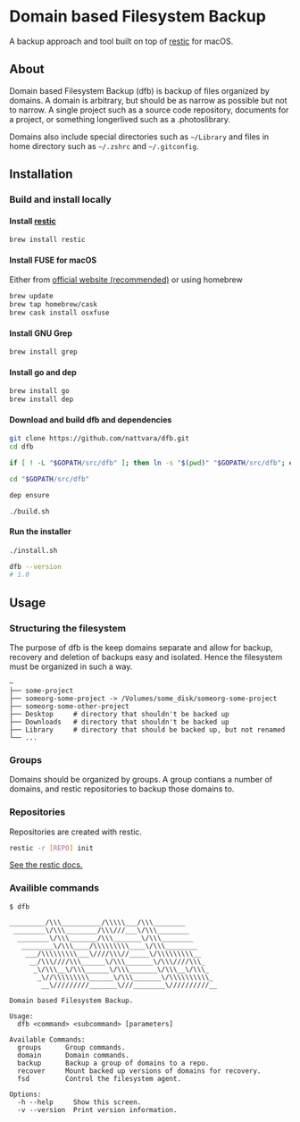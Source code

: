 # Domain based Filesystem Backup

A backup approach and tool built on top of [restic](https://github.com/restic/restic) for macOS.

## About

Domain based Filesystem Backup (dfb) is backup of files organized by domains. A domain is arbitrary, but should be as narrow as possible but not to narrow. A single project such as a source code repository, documents for a project, or something longerlived such as a .photoslibrary.

Domains also include special directories such as `~/Library` and files in home directory such as `~/.zshrc` and `~/.gitconfig`.

## Installation

### Build and install locally

#### Install [restic](https://github.com/restic/restic)

```bash
brew install restic
```

#### Install FUSE for macOS

Either from [official website (recommended)](https://github.com/osxfuse/osxfuse) or using homebrew

```bash
brew update
brew tap homebrew/cask
brew cask install osxfuse
```

#### Install GNU Grep

```bash
brew install grep
```

#### Install go and dep

```bash
brew install go
brew install dep
```

#### Download and build dfb and dependencies

```bash
git clone https://github.com/nattvara/dfb.git
cd dfb

if [ ! -L "$GOPATH/src/dfb" ]; then ln -s "$(pwd)" "$GOPATH/src/dfb"; else echo "already exists"; fi

cd "$GOPATH/src/dfb"

dep ensure

./build.sh
```

#### Run the installer

```bash
./install.sh

dfb --version
# 1.0
```

## Usage

### Structuring the filesystem

The purpose of dfb is the keep domains separate and allow for backup, recovery and deletion of backups easy and isolated. Hence the filesystem must be organized in such a way.

```console
~
├── some-project
├── someorg-some-project -> /Volumes/some_disk/someorg-some-project
├── someorg-some-other-project
├── Desktop     # directory that shouldn't be backed up
├── Downloads   # directory that shouldn't be backed up
├── Library     # directory that should be backed up, but not renamed
└── ...
```

### Groups

Domains should be organized by groups. A group contians a number of domains, and restic repositories to backup those domains to.

### Repositories

Repositories are created with restic.

```bash
restic -r [REPO] init
```

[See the restic docs.](https://restic.readthedocs.io/)

### Availible commands

```console
$ dfb

_________/\\\__________/\\\\\___/\\\________
 ________\/\\\________/\\\///___\/\\\________
  ________\/\\\_______/\\\_______\/\\\________
   ________\/\\\____/\\\\\\\\\____\/\\\________
    ___/\\\\\\\\\___\////\\\//_____\/\\\\\\\\\__
     __/\\\////\\\______\/\\\_______\/\\\////\\\_
      _\/\\\__\/\\\______\/\\\_______\/\\\__\/\\\_
       _\//\\\\\\\\\______\/\\\_______\/\\\\\\\\\\_
        __\/////////_______\///________\//////////__

Domain based Filesystem Backup.

Usage:
  dfb <command> <subcommand> [parameters]

Available Commands:
  groups      Group commands.
  domain      Domain commands.
  backup      Backup a group of domains to a repo.
  recover     Mount backed up versions of domains for recovery.
  fsd         Control the filesystem agent.

Options:
  -h --help     Show this screen.
  -v --version  Print version information.
```
